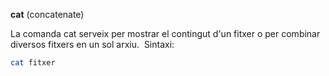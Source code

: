 **cat** (concatenate)

La comanda cat serveix per mostrar el contingut d'un fitxer o per combinar diversos fitxers en un sol arxiu.
​
Sintaxi:​
```sh
cat fitxer
```

